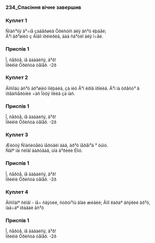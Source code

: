### 234_Спасіння вічне завершив
### Куплет 1
Ñïàñ³ííÿ â³÷íå çàâåðøèâ Õðèñòîñ äëÿ âñ³õ ëþäåé;<br/>Â³í ãð³øíèõ ç Áîãîì ïðèìèðèâ, äàâ ñâ³òëî äëÿ î÷åé.
### Приспів 1
Î, ñåðöå, íå âàãàéñÿ, â³ð!<br/>Ïðèéìè Õðèñòà òåïåð. -2ð
### Куплет 2
Ãîñïîäü âñ³õ ãð³øíèõ ïîëþáèâ, çà íèõ Â³í êðîâ ïðîëèâ. Â³í íà õðåñò³ â ïðåäñìåðòíèé ÷àñ Îòöÿ ìîëèâ çà íàñ.
### Приспів 1
Î, ñåðöå, íå âàãàéñÿ, â³ð!<br/>Ïðèéìè Õðèñòà òåïåð. -2ð
### Куплет 3
Æèòòÿ Ñïàñèòåëü ìåðòâèì äàâ, ãð³õ ïåðåì³ã ³ òüìó.<br/>Ñâîº íàì ñëîâî äàðóâàâ, ùîá â³ðèëè Éîìó.
### Приспів 1
Î, ñåðöå, íå âàãàéñÿ, â³ð!<br/>Ïðèéìè Õðèñòà òåïåð. -2ð
### Куплет 4
Ãîñïîäíº ñëîâî - ìå÷ ñâÿòèé, ñòðóì³íü âîäè æèâèé; Âîíî êàðàº âñÿêèé ãð³õ, íàâ÷àº ïðàâäè âñ³õ
### Приспів 1
Î, ñåðöå, íå âàãàéñÿ, â³ð!<br/>Ïðèéìè Õðèñòà òåïåð. -2ð
